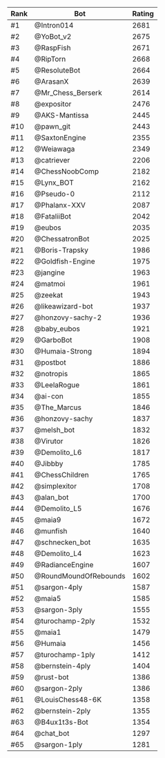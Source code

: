 Rank|Bot|Rating
---|---|---
#1|@Intron014|2681
#2|@YoBot_v2|2675
#3|@RaspFish|2671
#4|@RipTorn|2668
#5|@ResoluteBot|2664
#6|@ArasanX|2639
#7|@Mr_Chess_Berserk|2614
#8|@expositor|2476
#9|@AKS-Mantissa|2445
#10|@pawn_git|2443
#11|@SaxtonEngine|2355
#12|@Weiawaga|2349
#13|@catriever|2206
#14|@ChessNoobComp|2182
#15|@Lynx_BOT|2162
#16|@Pseudo-0|2112
#17|@Phalanx-XXV|2087
#18|@FataliiBot|2042
#19|@eubos|2035
#20|@ChessatronBot|2025
#21|@Boris-Trapsky|1986
#22|@Goldfish-Engine|1975
#23|@jangine|1963
#24|@matmoi|1961
#25|@zeekat|1943
#26|@likeawizard-bot|1937
#27|@honzovy-sachy-2|1936
#28|@baby_eubos|1921
#29|@GarboBot|1908
#30|@Humaia-Strong|1894
#31|@postbot|1886
#32|@notropis|1865
#33|@LeelaRogue|1861
#34|@ai-con|1855
#35|@The_Marcus|1846
#36|@honzovy-sachy|1837
#37|@melsh_bot|1832
#38|@Virutor|1826
#39|@Demolito_L6|1817
#40|@Jibbby|1785
#41|@ChessChildren|1765
#42|@simplexitor|1708
#43|@alan_bot|1700
#44|@Demolito_L5|1676
#45|@maia9|1672
#46|@munfish|1640
#47|@schnecken_bot|1635
#48|@Demolito_L4|1623
#49|@RadianceEngine|1607
#50|@RoundMoundOfRebounds|1602
#51|@sargon-4ply|1587
#52|@maia5|1585
#53|@sargon-3ply|1555
#54|@turochamp-2ply|1532
#55|@maia1|1479
#56|@Humaia|1456
#57|@turochamp-1ply|1412
#58|@bernstein-4ply|1404
#59|@rust-bot|1386
#60|@sargon-2ply|1386
#61|@LouisChess48-6K|1358
#62|@bernstein-2ply|1355
#63|@B4ux1t3s-Bot|1354
#64|@chat_bot|1297
#65|@sargon-1ply|1281
